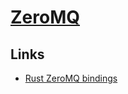 # [ZeroMQ](http://zeromq.org/)

## Links

- [Rust ZeroMQ bindings](https://github.com/erickt/rust-zmq)
